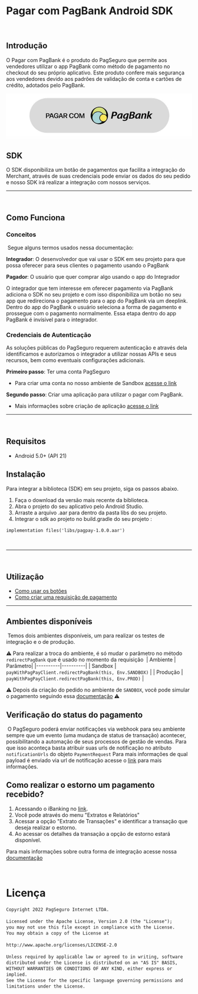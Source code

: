 # Pagar com PagBank Android SDK
​
## Introdução
O Pagar com PagBank é o produto do PagSeguro que permite aos vendedores utilizar o app PagBank como método de pagamento no checkout do seu próprio aplicativo. Este produto confere mais segurança aos vendedores devido aos padrões de validação de conta e cartões de crédito, adotados pelo PagBank.

![](docs/images/example_light_button.png)​

## SDK
O SDK disponibiliza um botão de pagamentos que facilita a integração do Merchant, através de suas credenciais pode enviar os dados do seu pedido e nosso SDK irá realizar a integração com nossos serviços.

---
​
## Como Funciona

### Conceitos
​
Segue alguns termos usados nessa documentação:
​

**Integrador**: O desenvolvedor que vai usar o SDK em seu projeto para que possa oferecer para seus clientes o pagamento usando o PagBank
​

**Pagador**: O usuário que quer comprar algo usando o app do Integrador
​

O integrador que tem interesse em oferecer pagamento via PagBank adiciona o SDK no seu projeto e com isso disponibiliza um botão no seu app que redireciona o pagamento para o app do PagBank via um deeplink. Dentro do app do PagBank o usuário seleciona a forma de pagamento e prossegue com o pagamento normalmente. Essa etapa dentro do app PagBank é invísivel para o integrador.
​
### Credenciais de Autenticação
As soluções públicas do PagSeguro requerem autenticação e através dela identificamos e autorizamos o integrador a utilizar nossas APIs e seus recursos, bem como eventuais configurações adicionais.
​

**Primeiro passo**: Ter uma conta PagSeguro
​
- Para criar uma conta no nosso ambiente de Sandbox [acesse o link](https://acesso.pagseguro.uol.com.br/sandbox)
​

**Segundo passo**: Criar uma aplicação para utilizar o pagar com PagBank.
- Mais informações sobre criação de aplicação [acesse o link](https://dev.pagseguro.uol.com.br/reference/connect-create-client)
​
___
​
## Requisitos
- Android 5.0+ (API 21)
​
## Instalação
Para integrar a biblioteca (SDK) em seu projeto, siga os passos abaixo.
1. Faça o download da versão mais recente da biblioteca.
2. Abra o projeto do seu aplicativo pelo Android Studio.
3. Arraste a arquivo .aar para dentro da pasta libs do seu projeto.
4. Integrar o sdk ao projeto no build.gradle do seu projeto :
​
```
implementation files('libs/pagpay-1.0.0.aar')
```
​
___
​
## Utilização

* [Como usar os botões](/docs/BUTTONS.md)
* [Como criar uma requisição de pagamento](/docs/HOW_TO_USE.md)

---

## Ambientes disponíveis
​
Temos dois ambientes disponíveis, um para realizar os testes de integração e o de produção.

:warning: Para realizar a troca do ambiente, é só mudar o parâmetro no método `redirectPagBank` que é usado no momento da requisição
​
| Ambiente | Parâmetro|
|----------|----------|
| Sandbox | `payWithPagPayClient.redirectPagBank(this, Env.SANDBOX)` |
| Produção | `payWithPagPayClient.redirectPagBank(this, Env.PROD)` |

:warning: Depois da criação do pedido no ambiente de `SANDBOX`, você pode simular o pagamento seguindo essa [documentação](https://dev.pagseguro.uol.com.br/reference/pagando-um-pedido-com-deeplink-em-sandbox) :warning:​
## Verificação do status do pagamento
​
O PagSeguro poderá enviar notificações via webhook para seu ambiente sempre que um evento (uma mudança de status de transação) acontecer, possibilitando a automação de seus processos de gestão de vendas.
Para que isso aconteça basta atribuir suas urls de notificação no atributo `notificationUrls` do objeto `PaymentRequest`
​
Para mais informações de qual payload é enviado via url de notificação acesse o [link](https://dev.pagseguro.uol.com.br/reference/charge-webhook) para mais informações.

## Como realizar o estorno um pagamento recebido?

1. Acessando o iBanking no [link](https://acesso.pagseguro.uol.com.br/).
2. Você pode através do menu "Extratos e Relatórios" 
3. Acessar a opção "Extrato de Transações" e identificar a transação que deseja realizar o estorno. 
4. Ao acessar os detalhes da transação a opção de estorno estará disponível.

Para mais informações sobre outra forma de integração acesse nossa [documentação](https://dev.pagseguro.uol.com.br/reference/criando-um-pedido-com-deeplink-pagar-com-pagbank)

<br>

Licença
=======

    Copyright 2022 PagSeguro Internet LTDA.

    Licensed under the Apache License, Version 2.0 (the "License");
    you may not use this file except in compliance with the License.
    You may obtain a copy of the License at

    http://www.apache.org/licenses/LICENSE-2.0

    Unless required by applicable law or agreed to in writing, software
    distributed under the License is distributed on an "AS IS" BASIS,
    WITHOUT WARRANTIES OR CONDITIONS OF ANY KIND, either express or implied.
    See the License for the specific language governing permissions and
    limitations under the License.
